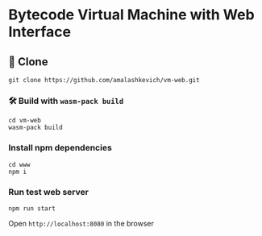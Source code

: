 # Bytecode Virtual Machine with Web Interface

## 🚴 Clone

```
git clone https://github.com/amalashkevich/vm-web.git
```

### 🛠️ Build with `wasm-pack build`

```
cd vm-web
wasm-pack build
```

### Install npm dependencies

```
cd www
npm i
```

### Run test web server

```
npm run start 
```

Open `http://localhost:8080` in the browser
